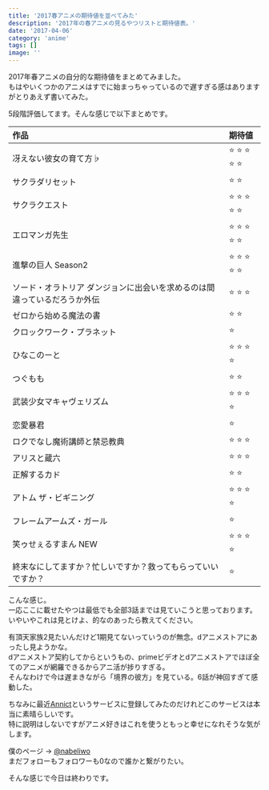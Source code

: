 ```yaml
---
title: '2017春アニメの期待値を並べてみた'
description: '2017年の春アニメの見るやつリストと期待値表。'
date: '2017-04-06'
category: 'anime'
tags: []
image: ''
---
```


2017年春アニメの自分的な期待値をまとめてみました。  
もはやいくつかのアニメはすでに始まっちゃっているので遅すぎる感はありますがとりあえず書いてみた。

5段階評価してます。そんな感じで以下まとめです。

| 作品                                                                      | 期待値                             |
| :------------------------------------------------------------------------ | :--------------------------------- |
| 冴えない彼女の育て方♭                                                     | :star: :star: :star: :star: :star: |
| サクラダリセット                                                          | :star: :star:                      |
| サクラクエスト                                                            | :star: :star: :star: :star: :star: |
| エロマンガ先生                                                            | :star: :star: :star: :star: :star: |
| 進撃の巨人 Season2                                                        | :star: :star: :star: :star: :star: |
| ソード・オラトリア ダンジョンに出会いを求めるのは間違っているだろうか外伝 | :star: :star: :star:               |
| ゼロから始める魔法の書                                                    | :star: :star:                      |
| クロックワーク・プラネット                                                | :star:                             |
| ひなこのーと                                                              | :star: :star: :star: :star:        |
| つぐもも                                                                  | :star: :star:                      |
| 武装少女マキャヴェリズム                                                  | :star: :star: :star: :star:        |
| 恋愛暴君                                                                  | :star:                             |
| ロクでなし魔術講師と禁忌教典                                              | :star: :star: :star:               |
| アリスと蔵六                                                              | :star: :star: :star:               |
| 正解するカド                                                              | :star: :star:                      |
| アトム ザ・ビギニング                                                     | :star: :star: :star: :star:        |
| フレームアームズ・ガール                                                  | :star:                             |
| 笑ゥせぇるすまん NEW                                                      | :star: :star: :star: :star:        |
| 終末なにしてますか？忙しいですか？救ってもらっていいですか？              | :star:                             |

こんな感じ。  
一応ここに載せたやつは最低でも全部3話までは見ていこうと思っております。  
いやいやこれは見とけよ、的なのあったら教えてください。

有頂天家族2見たいんだけど1期見てないっていうのが無念。dアニメストアにあったし見ようかな。  
dアニメストア契約してからというもの、primeビデオとdアニメストアでほぼ全てのアニメが網羅できるからアニ活が捗りすぎる。  
そんなわけで今は遅まきながら「境界の彼方」を見ている。6話が神回すぎて感動した。

ちなみに最近[Annict](https://annict.com/)というサービスに登録してみたのだけれどこのサービスは本当に素晴らしいです。  
特に説明はしないですがアニメ好きはこれを使うともっと幸せになれそうな気がします。

僕のページ -> [@nabeliwo](https://annict.com/@nabeliwo)  
まだフォローもフォロワーも0なので誰かと繋がりたい。

そんな感じで今日は終わりです。
